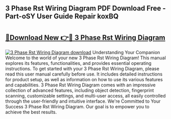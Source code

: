 ## 3 Phase Rst Wiring Diagram PDF Download Free - Part-oSY User Guide Repair koxBQ

# <h2><a href="http://dfk96rt.blite.top/?on=3+Phase+Rst+Wiring+Diagram">🔗Download New 👉🔴 3 Phase Rst Wiring Diagram</a></h2>

[![3 Phase Rst Wiring Diagram download](https://i.imgur.com/lujVjoI.png)](http://dfk96rt.blite.top/?on=3+Phase+Rst+Wiring+Diagram)
Understanding Your Companion Welcome to the world of your new 3 Phase Rst Wiring Diagram! This manual explores its features, functionalities, and provides essential operating instructions. To get started with your 3 Phase Rst Wiring Diagram, please read this user manual carefully before use. It includes detailed instructions for product setup, as well as information on how to use its various features and capabilities. 3 Phase Rst Wiring Diagram comes with an impressive collection of advanced features, including object detection, fingerprint scanning, customizable settings, and multi-user access, all easily controlled through the user-friendly and intuitive interface. We're Committed to Your Success 3 Phase Rst Wiring Diagram. Our goal is to empower you to achieve the best results.
